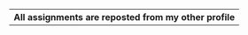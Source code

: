 

<table align="center">
  <tr>
    <th>All assignments are reposted from my other profile</th>
  </tr>
</table>

